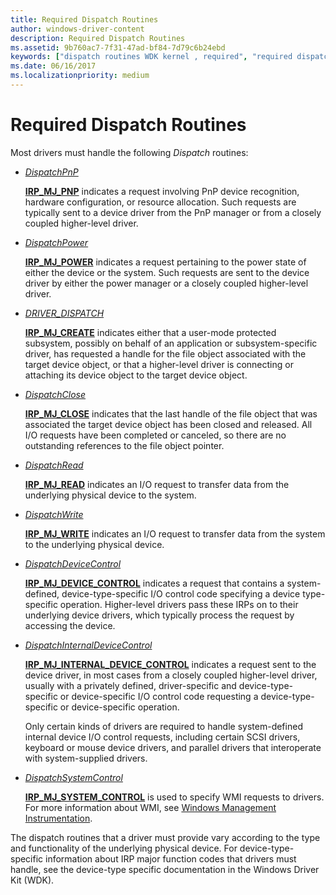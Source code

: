 ```yaml
---
title: Required Dispatch Routines
author: windows-driver-content
description: Required Dispatch Routines
ms.assetid: 9b760ac7-7f31-47ad-bf84-7d79c6b24ebd
keywords: ["dispatch routines WDK kernel , required", "required dispatch routines WDK kernel"]
ms.date: 06/16/2017
ms.localizationpriority: medium
---
```


# Required Dispatch Routines





Most drivers must handle the following *Dispatch* routines:

-   [*DispatchPnP*](https://msdn.microsoft.com/library/windows/hardware/ff543341)

    [**IRP\_MJ\_PNP**](https://msdn.microsoft.com/library/windows/hardware/ff550772) indicates a request involving PnP device recognition, hardware configuration, or resource allocation. Such requests are typically sent to a device driver from the PnP manager or from a closely coupled higher-level driver.

-   [*DispatchPower*](https://msdn.microsoft.com/library/windows/hardware/ff543354)

    [**IRP\_MJ\_POWER**](https://msdn.microsoft.com/library/windows/hardware/ff550784) indicates a request pertaining to the power state of either the device or the system. Such requests are sent to the device driver by either the power manager or a closely coupled higher-level driver.

-   [*DRIVER_DISPATCH*](https://docs.microsoft.com/windows-hardware/drivers/ddi/content/wdm/nc-wdm-driver_dispatch)

    [**IRP\_MJ\_CREATE**](https://msdn.microsoft.com/library/windows/hardware/ff550729) indicates either that a user-mode protected subsystem, possibly on behalf of an application or subsystem-specific driver, has requested a handle for the file object associated with the target device object, or that a higher-level driver is connecting or attaching its device object to the target device object.

-   [*DispatchClose*](https://msdn.microsoft.com/library/windows/hardware/ff543255)

    [**IRP\_MJ\_CLOSE**](https://msdn.microsoft.com/library/windows/hardware/ff550720) indicates that the last handle of the file object that was associated the target device object has been closed and released. All I/O requests have been completed or canceled, so there are no outstanding references to the file object pointer.

-   [*DispatchRead*](https://msdn.microsoft.com/library/windows/hardware/ff543376)

    [**IRP\_MJ\_READ**](https://msdn.microsoft.com/library/windows/hardware/ff550794) indicates an I/O request to transfer data from the underlying physical device to the system.

-   [*DispatchWrite*](https://msdn.microsoft.com/library/windows/hardware/ff544034)

    [**IRP\_MJ\_WRITE**](https://msdn.microsoft.com/library/windows/hardware/ff550819) indicates an I/O request to transfer data from the system to the underlying physical device.

-   [*DispatchDeviceControl*](https://msdn.microsoft.com/library/windows/hardware/ff543287)

    [**IRP\_MJ\_DEVICE\_CONTROL**](https://msdn.microsoft.com/library/windows/hardware/ff550744) indicates a request that contains a system-defined, device-type-specific I/O control code specifying a device type-specific operation. Higher-level drivers pass these IRPs on to their underlying device drivers, which typically process the request by accessing the device.

-   [*DispatchInternalDeviceControl*](https://msdn.microsoft.com/library/windows/hardware/ff543326)

    [**IRP\_MJ\_INTERNAL\_DEVICE\_CONTROL**](https://msdn.microsoft.com/library/windows/hardware/ff550766) indicates a request sent to the device driver, in most cases from a closely coupled higher-level driver, usually with a privately defined, driver-specific and device-type-specific or device-specific I/O control code requesting a device-type-specific or device-specific operation.

    Only certain kinds of drivers are required to handle system-defined internal device I/O control requests, including certain SCSI drivers, keyboard or mouse device drivers, and parallel drivers that interoperate with system-supplied drivers.

-   [*DispatchSystemControl*](https://msdn.microsoft.com/library/windows/hardware/ff543412)

    [**IRP\_MJ\_SYSTEM\_CONTROL**](https://msdn.microsoft.com/library/windows/hardware/ff550813) is used to specify WMI requests to drivers. For more information about WMI, see [Windows Management Instrumentation](implementing-wmi.md).

The dispatch routines that a driver must provide vary according to the type and functionality of the underlying physical device. For device-type-specific information about IRP major function codes that drivers must handle, see the device-type specific documentation in the Windows Driver Kit (WDK).

 

 




